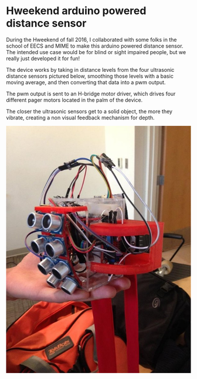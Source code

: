 # Hweekend arduino powered distance sensor

During the Hweekend of fall 2016, I collaborated with some folks in the school of EECS and MIME to make this arduino powered distance sensor. The intended use case would be for blind or sight impaired people, but we really just developed it for fun! 

The device works by taking in distance levels from the four ultrasonic distance sensors pictured below, smoothing those levels with a basic moving average, and then converting that data into a pwm output. 

The pwm output is sent to an H-bridge motor driver, which drives four different pager motors located in the palm of the device. 

The closer the ultrasonic sensors get to a solid object, the more they vibrate, creating a non visual feedback mechanism for depth.

![alt text](https://raw.githubusercontent.com/thegrims/arduino-distance-sensor-code/master/hweekend_sensor.jpg)
